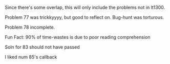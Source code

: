 Since there's some overlap, this will only include the problems not in lt1300.

Problem 77 was trickkyyyy, but good to reflect on. Bug-hunt was torturous.

Problem 78 incomplete.

Fun Fact: 90% of time-wastes is due to poor reading comprehension

Soln for 83 should not have passed

I liked num 85's callback
